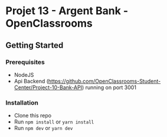 # Projet 13 - Argent Bank - OpenClassrooms

## Getting Started

### Prerequisites
- NodeJS
- Api Backend (https://github.com/OpenClassrooms-Student-Center/Project-10-Bank-API) running on port 3001

### Installation
- Clone this repo
- Run `npm install` or `yarn install`
- Run `npm dev` or `yarn dev`
